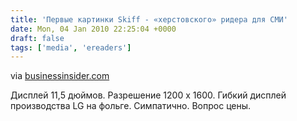 ```yaml
---
title: 'Первые картинки Skiff - «херстовского» ридера для СМИ'
date: Mon, 04 Jan 2010 22:25:04 +0000
draft: false
tags: ['media', 'ereaders']
---
```


via [businessinsider.com](http://www.businessinsider.com/hearst-shows-off-its-snazzy-e-reader-the-skiff-reader-2010-1)

Дисплей 11,5 дюймов. Разрешение 1200 х 1600. Гибкий дисплей производства LG на фольге. Симпатично. Вопрос цены.
